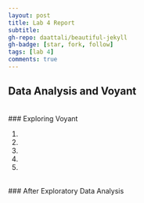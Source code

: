 ```yaml
---
layout: post
title: Lab 4 Report
subtitle:
gh-repo: daattali/beautiful-jekyll
gh-badge: [star, fork, follow]
tags: [lab 4]
comments: true
---
```


## Data Analysis and Voyant

<br/>
### Exploring Voyant

1.

2.

3.

4.

5.

<br/>
### After Exploratory Data Analysis
